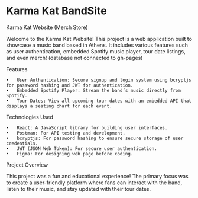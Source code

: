 # Karma Kat BandSite
Karma Kat Website (Merch Store)

Welcome to the Karma Kat Website! This project is a web application built to showcase a music band based in Athens. It includes various features such as user authentication, embedded Spotify music player, tour date listings, and even merch! (database not connected to gh-pages)

Features

	•	User Authentication: Secure signup and login system using bcryptjs for password hashing and JWT for authentication.
	•	Embedded Spotify Player: Stream the band’s music directly from Spotify.
	•	Tour Dates: View all upcoming tour dates with an embedded API that displays a seating chart for each event.

Technologies Used

	•	React: A JavaScript library for building user interfaces.
	•	Postman: For API testing and development.
	•	bcryptjs: For password hashing to ensure secure storage of user credentials.
	•	JWT (JSON Web Token): For secure user authentication.
	•	Figma: For designing web page before coding.

Project Overview

This project was a fun and educational experience! The primary focus was to create a user-friendly platform where fans can interact with the band, listen to their music, and stay updated with their tour dates.
